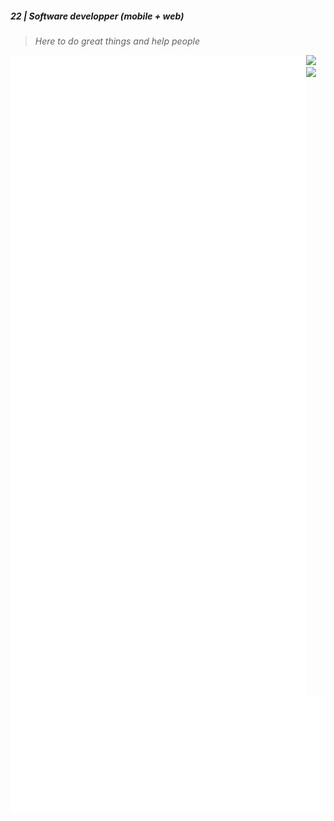 ##### 22 | Software developper (mobile + web) 
> _Here to do great things and help people_

<img align="left" src="/assets/metrics.svg" alt="Metrics">

<img src="https://nirzak-streak-stats.vercel.app/?user=adam-nlem&theme=tokyonight&hide_border=false"/>

<img src="https://github-readme-stats.vercel.app/api?username=adam-nlem&theme=tokyonight&hide_border=false&include_all_commits=true" />

<img src="/assets/wakatime.svg" alt="Metrics">
